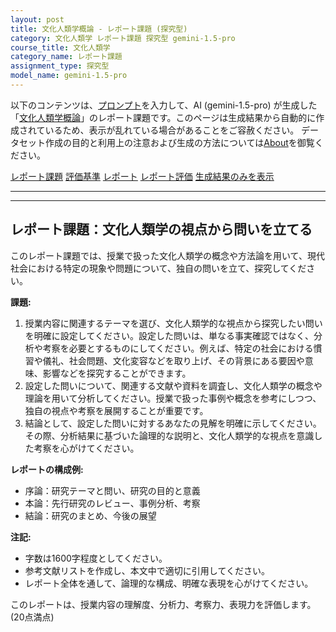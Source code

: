 ```yaml
---
layout: post
title: 文化人類学概論 - レポート課題 (探究型)
category: 文化人類学 レポート課題 探究型 gemini-1.5-pro
course_title: 文化人類学
category_name: レポート課題
assignment_type: 探究型
model_name: gemini-1.5-pro
---
```


以下のコンテンツは、[プロンプト](http://127.0.0.1:8000/generated/文化人類学/gemini-1.5-pro/prompt_レポート課題-探究型.md)を入力して、AI (gemini-1.5-pro) が生成した「[文化人類学概論](/contents/文化人類学/)」のレポート課題です。このページは生成結果から自動的に作成されているため、表示が乱れている場合があることをご容赦ください。
データセット作成の目的と利用上の注意および生成の方法については[About](/About)を御覧ください。

[レポート課題](../レポート課題-探究型)
[評価基準](../評価基準-探究型)
[レポート](../レポート-探究型)
[レポート評価](../レポート評価-探究型)
[生成結果のみを表示](http://127.0.0.1:8000/generated/文化人類学/gemini-1.5-pro/レポート課題-探究型.md)
  

***
***
  
## レポート課題：文化人類学の視点から問いを立てる

このレポート課題では、授業で扱った文化人類学の概念や方法論を用いて、現代社会における特定の現象や問題について、独自の問いを立て、探究してください。

**課題:**

1. 授業内容に関連するテーマを選び、文化人類学的な視点から探究したい問いを明確に設定してください。設定した問いは、単なる事実確認ではなく、分析や考察を必要とするものにしてください。例えば、特定の社会における慣習や儀礼、社会問題、文化変容などを取り上げ、その背景にある要因や意味、影響などを探究することができます。
2. 設定した問いについて、関連する文献や資料を調査し、文化人類学の概念や理論を用いて分析してください。授業で扱った事例や概念を参考にしつつ、独自の視点や考察を展開することが重要です。
3. 結論として、設定した問いに対するあなたの見解を明確に示してください。その際、分析結果に基づいた論理的な説明と、文化人類学的な視点を意識した考察を心がけてください。

**レポートの構成例:**

* 序論：研究テーマと問い、研究の目的と意義
* 本論：先行研究のレビュー、事例分析、考察
* 結論：研究のまとめ、今後の展望

**注記:**

* 字数は1600字程度としてください。
* 参考文献リストを作成し、本文中で適切に引用してください。
* レポート全体を通して、論理的な構成、明確な表現を心がけてください。


このレポートは、授業内容の理解度、分析力、考察力、表現力を評価します。  (20点満点)
